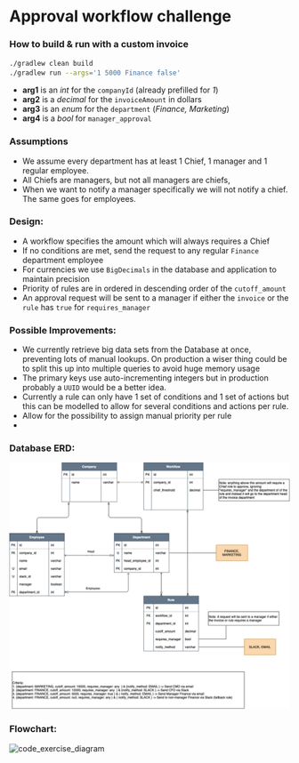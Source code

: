 # Approval workflow challenge

### How to build & run with a custom invoice
```sh
./gradlew clean build
./gradlew run --args='1 5000 Finance false'
```

- **arg1** is an _int_ for the `companyId` (already prefilled for _1_)
- **arg2** is a _decimal_ for the `invoiceAmount` in dollars
- **arg3** is an _enum_ for the `department` (_Finance, Marketing_)
- **arg4** is a _bool_ for `manager_approval`

### Assumptions
- We assume every department has at least 1 Chief, 1 manager and 1 regular employee.
- All Chiefs are managers, but not all managers are chiefs,
- When we want to notify a manager specifically we will not notify a chief. The same goes for employees.

### Design:
- A workflow specifies the amount which will always requires a Chief
- If no conditions are met, send the request to any regular `Finance` department employee
- For currencies we use `BigDecimals` in the database and application to maintain precision
- Priority of rules are in ordered in descending order of the `cutoff_amount`
- An approval request will be sent to a manager if either the `invoice` or the `rule` has `true` for `requires_manager`

### Possible Improvements:
- We currently retrieve big data sets from the Database at once, preventing lots of manual lookups. On production a wiser thing could be to split this up into multiple queries to avoid huge memory usage
- The primary keys use auto-incrementing integers but in production probably a `UUID` would be a better idea.
- Currently a rule can only have 1 set of conditions and 1 set of actions but this can be modelled to allow for several conditions and actions per rule.
- Allow for the possibility to assign manual priority per rule
- 
### Database ERD:
![database_diagram](database_light.png)

### Flowchart:
![code_exercise_diagram](https://user-images.githubusercontent.com/112865589/191920630-6c4e8f8e-a8d9-42c2-b31e-ab2c881ed297.jpg)

